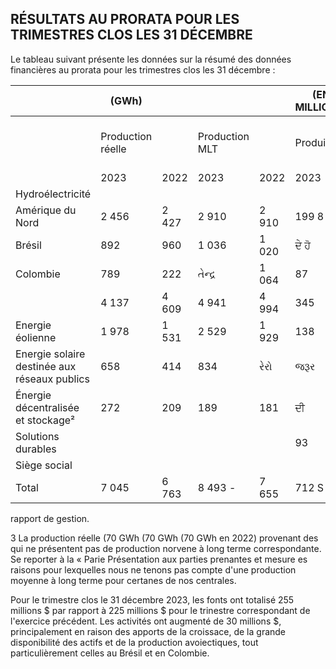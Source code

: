 ## RÉSULTATS AU PRORATA POUR LES TRIMESTRES CLOS LES 31 DÉCEMBRE

Le tableau suivant présente les données sur la résumé des données financières au prorata pour les trimestres clos les 31 décembre :

|                                              | (GWh)             |       |                |       | (EN MILLIONS) |       |              |       |                                  |       |
|----------------------------------------------|-------------------|-------|----------------|-------|---------------|-------|--------------|-------|----------------------------------|-------|
|                                              | Production réelle |       | Production MLT |       | Produits      |       | BAIIA ajusté |       | Fonds provenant<br>des activités |       |
|                                              | 2023              | 2022  | 2023           | 2022  | 2023          | 2022  | 2023         | 2022  | 2023                             | 2022  |
| Hydroélectricité                             |                   |       |                |       |               |       |              |       |                                  |       |
| Amérique du Nord                             | 2 456             | 2 427 | 2 910          | 2 910 | 199 8         | 219 S | 121 S        | 131 S | રર   ફ                           | 87 \$ |
| Brésil                                       | 892               | 960   | 1 036          | 1 020 | ਦੇ ਹੋ         | રેરે  | 40           | 40    | 34                               | 38    |
| Colombie                                     | 789               | 222   | તેન્દ્ર        | 1 064 | 87            | 68    | 41           | રે જે | 16                               | 33    |
|                                              | 4 137             | 4 609 | 4 941          | 4 994 | 345           | 342   | 202          | 229   | 105                              | ો રેક |
| Energie éolienne                             | 1 978             | 1 531 | 2 529          | 1 929 | 138           | 143   | 131          | 124   | 103                              | 97    |
| Energie solaire destinée aux réseaux publics | 658               | 414   | 834            | રેરો  | જરૂર          | 77    | 121          | રવ    | 93                               | 29    |
| Énergie décentralisée et stockage²           | 272               | 209   | 189            | 181   | ਦੀ            | 70    | 42           | 48    | 26                               | રે રે |
| Solutions durables                           |                   |       |                |       | 93            | 13    | 28           | 2     | 22                               |       |
| Siège social                                 |                   |       |                |       |               |       | 6            | 4     | (94)                             | (તેર) |
| Total                                        | 7 045             | 6 763 | 8 493 -        | 7 655 | 712 S         | 645 S | 530 8        | 461 S | 255 S                            | 225 S |

 rapport de gestion.

3 La production réelle (70 GWh (70 GWh (70 GWh en 2022) provenant des qui ne présentent pas de production norvene à long terme correspondante. Se reporter à la « Parie Présentation aux parties prenantes et mesure es raisons pour lexquelles nous ne tenons pas compte d'une production moyenne à long terme pour certanes de nos centrales.

Pour le trimestre clos le 31 décembre 2023, les fonts ont totalisé 255 millions \$ par rapport à 225 millions \$ pour le trinestre correspondant de l'exercice précédent. Les activités ont augmenté de 30 millions \$, principalement en raison des apports de la croissace, de la grande disponibilité des actifs et de la production avoiectiques, tout particulièrement celles au Brésil et en Colombie.